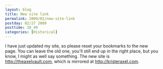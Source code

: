 ```yaml
---
layout: blog
title: New site link
permalink: 2009/02/new-site-link
postday: 02/27 2009
posttime: 18_49
categories: [Historical]
---
```


<p>I have just updated my site, so please reset your bookmarks to the new page. You can leave the old one, you'll still end up in the right place, but you know, I might as well say something. The new site is <a href="http://theaxelvault.com" title="http://theaxelvault.com">http://theaxelvault.com</a>, which is mirrored at <a href="http://kristeraxel.com" title="http://kristeraxel.com">http://kristeraxel.com</a>.</p>
